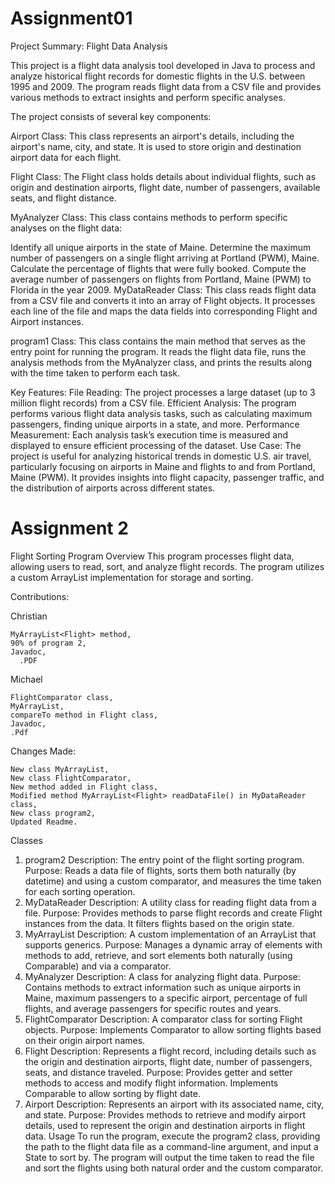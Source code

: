 # Assignment01
Project Summary: Flight Data Analysis

This project is a flight data analysis tool developed in Java to process and analyze historical flight records for domestic flights in the U.S. between 1995 and 2009. The program reads flight data from a CSV file and provides various methods to extract insights and perform specific analyses.

The project consists of several key components:

Airport Class: This class represents an airport's details, including the airport's name, city, and state. It is used to store origin and destination airport data for each flight.

Flight Class: The Flight class holds details about individual flights, such as origin and destination airports, flight date, number of passengers, available seats, and flight distance.

MyAnalyzer Class: This class contains methods to perform specific analyses on the flight data:

Identify all unique airports in the state of Maine.
Determine the maximum number of passengers on a single flight arriving at Portland (PWM), Maine.
Calculate the percentage of flights that were fully booked.
Compute the average number of passengers on flights from Portland, Maine (PWM) to Florida in the year 2009.
MyDataReader Class: This class reads flight data from a CSV file and converts it into an array of Flight objects. It processes each line of the file and maps the data fields into corresponding Flight and Airport instances.

program1 Class: This class contains the main method that serves as the entry point for running the program. It reads the flight data file, runs the analysis methods from the MyAnalyzer class, and prints the results along with the time taken to perform each task.

Key Features:
File Reading: The project processes a large dataset (up to 3 million flight records) from a CSV file.
Efficient Analysis: The program performs various flight data analysis tasks, such as calculating maximum passengers, finding unique airports in a state, and more.
Performance Measurement: Each analysis task’s execution time is measured and displayed to ensure efficient processing of the dataset.
Use Case:
The project is useful for analyzing historical trends in domestic U.S. air travel, particularly focusing on airports in Maine and flights to and from Portland, Maine (PWM). It provides insights into flight capacity, passenger traffic, and the distribution of airports across different states.


# Assignment 2
Flight Sorting Program
Overview
This program processes flight data, allowing users to read, sort, and analyze flight records. The program utilizes a custom ArrayList implementation for storage and sorting.

Contributions:

Christian

  	MyArrayList<Flight> method,
  	90% of program 2,
  	Javadoc,
	  .PDF
  
  
Michael
	
 	FlightComparator class,
	MyArrayList,
	compareTo method in Flight class,
 	Javadoc,
	.Pdf


  
  Changes Made:
  
  	New class MyArrayList,
 	New class FlightComparator,
 	New method added in Flight class,
 	Modified method MyArrayList<Flight> readDataFile() in MyDataReader class,
	New class program2,
 	Updated Readme.
  


Classes
1. program2
Description: The entry point of the flight sorting program.
Purpose: Reads a data file of flights, sorts them both naturally (by datetime) and using a custom comparator, and measures the time taken for each sorting operation.
2. MyDataReader
Description: A utility class for reading flight data from a file.
Purpose: Provides methods to parse flight records and create Flight instances from the data. It filters flights based on the origin state.
3. MyArrayList
Description: A custom implementation of an ArrayList that supports generics.
Purpose: Manages a dynamic array of elements with methods to add, retrieve, and sort elements both naturally (using Comparable) and via a comparator.
4. MyAnalyzer
Description: A class for analyzing flight data.
Purpose: Contains methods to extract information such as unique airports in Maine, maximum passengers to a specific airport, percentage of full flights, and average passengers for specific routes and years.
5. FlightComparator
Description: A comparator class for sorting Flight objects.
Purpose: Implements Comparator<Flight> to allow sorting flights based on their origin airport names.
6. Flight
Description: Represents a flight record, including details such as the origin and destination airports, flight date, number of passengers, seats, and distance traveled.
Purpose: Provides getter and setter methods to access and modify flight information. Implements Comparable to allow sorting by flight date.
7. Airport
Description: Represents an airport with its associated name, city, and state.
Purpose: Provides methods to retrieve and modify airport details, used to represent the origin and destination airports in flight data.
Usage
To run the program, execute the program2 class, providing the path to the flight data file as a command-line argument, and input a State to sort by. The program will output the time taken to read the file and sort the flights using both natural order and the custom comparator.
